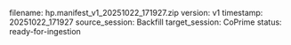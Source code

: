filename: hp.manifest_v1_20251022_171927.zip
version: v1
timestamp: 20251022_171927
source_session: Backfill
target_session: CoPrime
status: ready-for-ingestion
